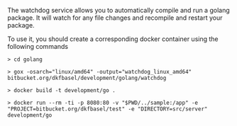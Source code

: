 The watchdog service allows you to automatically compile and run a golang package.
It will watch for any file changes and recompile and restart your package.

To use it, you should create a corresponding docker container using the
following commands

```
> cd golang

> gox -osarch="linux/amd64" -output="watchdog_linux_amd64" bitbucket.org/dkfbasel/development/golang/watchdog

> docker build -t development/go .

> docker run --rm -ti -p 8080:80 -v "$PWD/../sample:/app" -e "PROJECT=bitbucket.org/dkfbasel/test" -e "DIRECTORY=src/server" development/go
```
